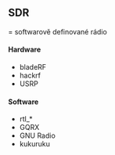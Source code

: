 ## SDR
= softwarově definované rádio
#### Hardware
- bladeRF
- hackrf
- USRP

#### Software
- rtl_*
- GQRX
- GNU Radio
- kukuruku


<!--stackedit_data:
eyJoaXN0b3J5IjpbLTUzODA5MDA0MiwyMTAzODU2Nl19
-->